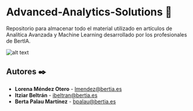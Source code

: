 # Advanced-Analytics-Solutions 🚀

Repositorio para almacenar todo el material utilizado en artículos de Analítica Avanzada y Machine Learning desarrollado por los profesionales de BertIA. 

![alt text](https://github.com/holabertia/Advanced-Analytics-Solutions/blob/main/Imagenes/hands-holding-up-word-data.jpg)


## Autores ✒️

* **Lorena Méndez Otero** - lmendez@bertia.es
* **Itziar Beltrán** - ibeltran@bertia.es
* **Berta Palau Martínez** - bpalau@bertia.es
